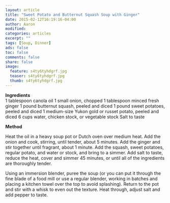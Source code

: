 ```yaml
---
layout: article
title: "Sweet Potato and Butternut Squash Soup with Ginger"
date: 2015-02-12T16:19:16-04:00
author: Aaron
modified:
categories: articles
excerpt: ""
tags: [Soup, Dinner]
ads: false
toc: false
comments: false
share: false
image:
  feature: s4ty6tyhdgrf.jpg
  teaser: s4ty6tyhdgrf.jpg
  thumb: s4ty6tyhdgrf.jpg
---
```


**Ingredients**  
1 tablespoon canola oil
1 small onion, chopped
1 tablespoon minced fresh ginger
1 pound butternut squash, peeled and diced
1 pound sweet potatoes, peeled and diced
1 medium-size Yukon gold or russet potato, peeled and diced
6 cups water, chicken stock, or vegetable stock
 Salt to taste 

**Method**  

Heat the oil in a heavy soup pot or Dutch oven over medium heat. Add the onion and cook, stirring, until tender, about 5 minutes. Add the ginger and stir together until fragrant, about 1 minute. Add the squash, sweet potatoes, regular potato, and water or stock, and bring to a simmer. Add salt to taste, reduce the heat, cover and simmer 45 minutes, or until all of the ingredients are thoroughly tender.

Using an immersion blender, puree the soup (or you can put it through the fine blade of a food mill or use a regular blender, working in batches and placing a kitchen towel over the top to avoid splashing). Return to the pot and stir with a whisk to even out the texture. Heat through, adjust salt and add pepper to taste.


